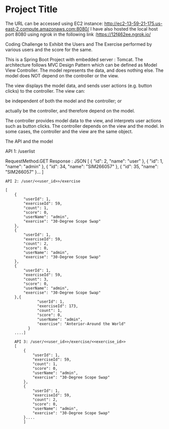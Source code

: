 # Project Title

The URL can be accessed  using EC2 instance: http://ec2-13-59-21-175.us-east-2.compute.amazonaws.com:8080/
I have also hosted the local host port 8080 using ngrok in the following link :https://12f462ee.ngrok.io/

Coding Challenge to Exhibit the Users and The Exercise performed by various users and the score for the same.

This is a Spring Boot Project with embedded server : Tomcat.
The architecture follows MVC Design Pattern which can be defined as Model View Controller.
The model represents the data, and does nothing else. The model does NOT depend on the controller or the view.

The view displays the model data, and sends user actions (e.g. button clicks) to the controller. The view can:

be independent of both the model and the controller; or

actually be the controller, and therefore depend on the model.

The controller provides model data to the view, and interprets user actions such as button clicks. The controller depends on the view and the model. In some cases, the controller and the view are the same object.

The API and the model

API 1: /userlist

RequestMethod.GET
Response : JSON
    [
      {
        "id": 2,
        "name": "user"
        },
        {
            "id": 1,
         "name": "admin"
        },
        {
         "id": 34,
            "name": "SIM266057"
        },
        {
         "id": 35,
            "name": "SIM266057"
        }...
        ]

    API 2: /user/<<user_id>>/exercise

    [
        {
            "userId": 1,
            "exerciseId": 59,
            "count": 1,
            "score": 0,
            "userName": "admin",
            "exercise": "30-Degree Scope Swap"
        },
        {
            "userId": 1,
            "exerciseId": 59,
            "count": 2,
            "score": 0,
            "userName": "admin",
            "exercise": "30-Degree Scope Swap"
        },
        {
            "userId": 1,
            "exerciseId": 59,
            "count": 3,
            "score": 0,
            "userName": "admin",
            "exercise": "30-Degree Scope Swap"
        },{
                  "userId": 1,
                  "exerciseId": 173,
                  "count": 1,
                  "score": 0,
                  "userName": "admin",
                  "exercise": "Anterior-Around the World"
              }
        ....]

        API 3: /user/<<user_id>>/exercise/<<exercise_id>>
        [
            {
                "userId": 1,
                "exerciseId": 59,
                "count": 1,
                "score": 0,
                "userName": "admin",
                "exercise": "30-Degree Scope Swap"
            },
            {
                "userId": 1,
                "exerciseId": 59,
                "count": 2,
                "score": 0,
                "userName": "admin",
                "exercise": "30-Degree Scope Swap"
            }....
            ]